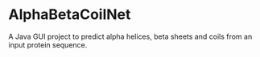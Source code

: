 # AlphaBetaCoilNet
A Java GUI project to predict alpha helices, beta sheets and coils from an input protein sequence.
